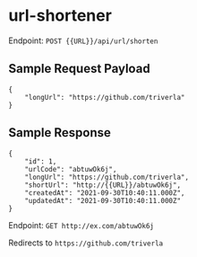 # url-shortener

Endpoint: `` POST {{URL}}/api/url/shorten ``

## Sample Request Payload
``` 
{
    "longUrl": "https://github.com/triverla"
} 
```

## Sample Response
```
{
    "id": 1,
    "urlCode": "abtuwOk6j",
    "longUrl": "https://github.com/triverla",
    "shortUrl": "http://{{URL}}/abtuwOk6j",
    "createdAt": "2021-09-30T10:40:11.000Z",
    "updatedAt": "2021-09-30T10:40:11.000Z"
}
```

Endpoint: `` GET http://ex.com/abtuwOk6j ``

Redirects to `` https://github.com/triverla ``
